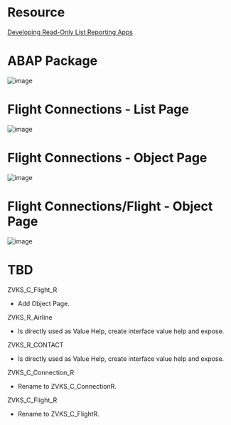 # Resource

[Developing Read-Only List Reporting Apps](https://help.sap.com/docs/abap-cloud/abap-rap/developing-read-only-list-reporting-apps?version=sap_btp)

# ABAP Package

![image](https://github.com/zvikesh/flight-read-only/assets/108741639/7d10be7f-1a1a-43ab-93c9-98451e97d81e)

# Flight Connections - List Page

![image](https://github.com/zvikesh/flight-read-only/assets/108741639/7f48f34d-7829-4b66-814b-4da02dd30285)

# Flight Connections - Object Page

![image](https://github.com/zvikesh/flight-read-only/assets/108741639/687df523-1504-4d02-a8b1-f800a0cee8a1)

# Flight Connections/Flight - Object Page

![image](https://github.com/zvikesh/flight-read-only/assets/108741639/6e78bad8-22b5-424f-8593-8525e90e8683)

# TBD

ZVKS_C_Flight_R
- Add Object Page.
  
ZVKS_R_Airline
- Is directly used as Value Help, create interface value help and expose.

ZVKS_R_CONTACT
- Is directly used as Value Help, create interface value help and expose.

ZVKS_C_Connection_R
- Rename to ZVKS_C_ConnectionR.

ZVKS_C_Flight_R
- Rename to ZVKS_C_FlightR.
